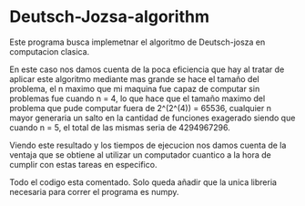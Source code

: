 # Deutsch-Jozsa-algorithm

Este programa busca implemetnar el algoritmo de Deutsch-josza en computacion clasica.

En este caso nos damos cuenta de la poca eficiencia que hay al tratar de aplicar este algoritmo mediante mas grande se hace el tamaño del problema, el n maximo que mi maquina
fue capaz de computar sin problemas fue cuando n = 4, lo que hace que el tamaño maximo del problema que pude computar fuera de 2^(2^(4)) = 65536, cualquier n mayor generaria un
salto en la cantidad de funciones exagerado siendo que cuando n = 5, el total de las mismas seria de 4294967296.

Viendo este resultado y los tiempos de ejecucion nos damos cuenta de la ventaja que se obtiene al utilizar un computador cuantico a la hora de cumplir con estas tareas en especifico.

Todo el codigo esta comentado. Solo queda añadir que la unica libreria necesaria para correr el programa es numpy.
